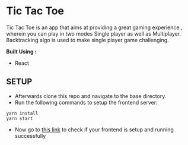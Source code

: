 # Tic Tac Toe

Tic Tac Toe is an app that aims at providing a great gaming experience , wherein you can play in two modes Single player as well as Multiplayer. Backtracking algo is used to make single player game challenging.

**Built Using :**

- React

## SETUP

- Afterwards clone this repo and navigate to the base directory.
- Run the following commands to setup the frontend server:

```
yarn install
yarn start
```

- Now go to [this link](http://localhost:3000/) to check if your frontend is setup and running successfully
